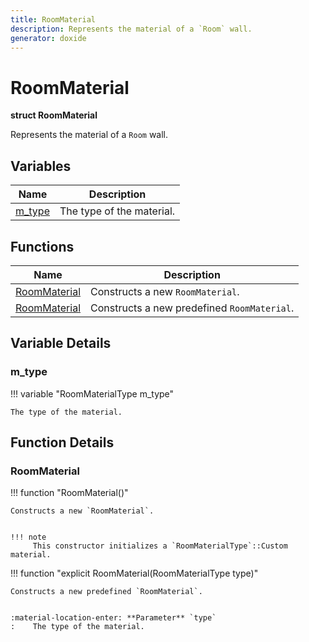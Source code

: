 ```yaml
---
title: RoomMaterial
description: Represents the material of a `Room` wall.
generator: doxide
---
```



# RoomMaterial

**struct  RoomMaterial**


Represents the material of a `Room` wall.


    


## Variables

| Name | Description |
| ---- | ----------- |
| [m_type](#m_type) | The type of the material.  |

## Functions

| Name | Description |
| ---- | ----------- |
| [RoomMaterial](#RoomMaterial) | Constructs a new `RoomMaterial`. |
| [RoomMaterial](#RoomMaterial) | Constructs a new predefined `RoomMaterial`. |

## Variable Details

### m_type<a name="m_type"></a>

!!! variable "RoomMaterialType m_type"

    
    The type of the material.
             
    
    
    

## Function Details

### RoomMaterial<a name="RoomMaterial"></a>
!!! function "RoomMaterial()"

    
    Constructs a new `RoomMaterial`.
    
    
    !!! note
         This constructor initializes a `RoomMaterialType`::Custom material.
                
    

!!! function "explicit RoomMaterial(RoomMaterialType type)"

    
    Constructs a new predefined `RoomMaterial`.
    
    
    :material-location-enter: **Parameter** `type`
    :    The type of the material.
                
    

